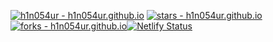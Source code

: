 [![h1n054ur - h1n054ur.github.io](https://img.shields.io/static/v1?label=h1n054ur&message=h1n054ur.github.io&color=blue&logo=github)](https://github.com/h1n054ur/h1n054ur.github.io)
[![stars - h1n054ur.github.io](https://img.shields.io/github/stars/h1n054ur/h1n054ur.github.io?style=social)](https://github.com/h1n054ur/h1n054ur.github.io)
[![forks - h1n054ur.github.io](https://img.shields.io/github/forks/h1n054ur/h1n054ur.github.io?style=social)](https://github.com/h1n054ur/h1n054ur.github.io)[![Netlify Status](https://api.netlify.com/api/v1/badges/14eaf095-f254-4883-9886-a0a76c94edd3/deploy-status)](https://app.netlify.com/sites/haniumer/deploys)

